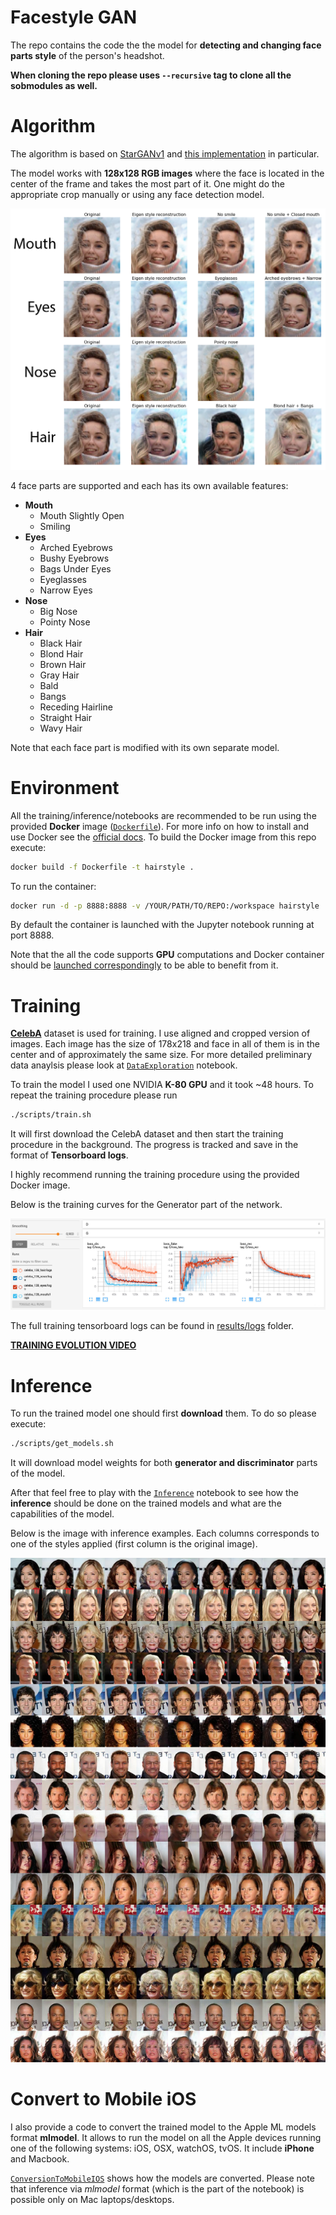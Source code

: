 # Facestyle GAN

The repo contains the code the the model for **detecting and changing face parts style** of the person's headshot.

**When cloning the repo please uses `--recursive` tag to clone all the sobmodules as well.**

# Algorithm

The algorithm is based on [StarGANv1](https://arxiv.org/pdf/1711.09020.pdf) and [this implementation](https://github.com/yunjey/stargan) in particular.

The model works with **128x128 RGB images** where the face is located in the center of the frame and takes the most part of it. One might do the appropriate crop manually or using any face detection model.

![results image](results/example.jpg?raw=true)

4 face parts are supported and each has its own available features:
* **Mouth**
  * Mouth Slightly Open
  * Smiling
* **Eyes**
  * Arched Eyebrows
  * Bushy Eyebrows
  * Bags Under Eyes
  * Eyeglasses
  * Narrow Eyes
* **Nose**
  * Big Nose
  * Pointy Nose
* **Hair**
  * Black Hair
  * Blond Hair
  * Brown Hair
  * Gray Hair
  * Bald
  * Bangs
  * Receding Hairline
  * Straight Hair
  * Wavy Hair

Note that each face part is modified with its own separate model.

# Environment

All the training/inference/notebooks are recommended to be run using the provided **Docker** image ([`Dockerfile`](./Dockerfile)). For more info on how to install and use Docker see the [official docs](https://docs.docker.com). To build the Docker image from this repo execute:
```bash
docker build -f Dockerfile -t hairstyle .
```
To run the container:
```bash
docker run -d -p 8888:8888 -v /YOUR/PATH/TO/REPO:/workspace hairstyle
```
By default the container is launched with the Jupyter notebook running at port 8888.

Note that the all the code supports **GPU** computations and Docker container should be [launched correspondingly](https://github.com/NVIDIA/nvidia-docker/wiki/Installation-(Native-GPU-Support)) to be able to benefit from it.

# Training

[**CelebA**](http://mmlab.ie.cuhk.edu.hk/projects/CelebA.html) dataset is used for training. I use aligned and cropped version of images. Each image has the size of 178x218 and face in all of them is in the center and of approximately the same size. For more detailed preliminary data anaylsis please look at [`DataExploration`](./notebooks/01_DataExploration.ipynb) notebook.

To train the model I used one NVIDIA **K-80 GPU** and it took ~48 hours. To repeat the training procedure please run
```bash
./scripts/train.sh
```
It will first download the CelebA dataset and then start the training procedure in the background. The progress is tracked and save in the format of **Tensorboard logs**.

I highly recommend running the training procedure using the provided Docker image.

Below is the training curves for the Generator part of the network.

![training curves](results/loss_curves.jpg?raw=true)

The full training tensorboard logs can be found in [results/logs](./results/logs) folder.

[**TRAINING EVOLUTION VIDEO**](https://www.dropbox.com/s/qlla0ybwe5h4wbu/evolution.mp4?dl=0)

# Inference

To run the trained model one should first **download** them. To do so please execute:
```bash
./scripts/get_models.sh
```
It will download model weights for both **generator and discriminator** parts of the model.

After that feel free to play with the [`Inference`](./notebooks/02_Inference.ipynb) notebook to see how the **inference** should be done on the trained models and what are the capabilities of the model.

Below is the image with inference examples. Each columns corresponds to one of the styles applied (first column is the original image).

![grid of inference examples](results/grid.jpg?raw=true)

# Convert to Mobile iOS

I also provide a code to convert the trained model to the Apple ML models format **mlmodel**. It allows to run the model on all the Apple devices running one of the following systems: iOS, OSX, watchOS, tvOS. It include **iPhone** and Macbook.

[`ConversionToMobileIOS`](./notebooks/03_ConversionToMobileIOS.ipynb) shows how the models are converted. Please note that inference via *mlmodel* format (which is the part of the notebook) is possible only on Mac laptops/desktops.
